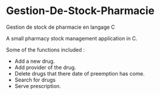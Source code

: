 # Gestion-De-Stock-Pharmacie
Gestion de stock de pharmacie en langage C

A small pharmacy stock management application in C.

Some of the functions included :
  - Add a new drug.
  - Add provider of the drug.
  - Delete drugs that there date of preemption has come.
  - Search for drugs
  - Serve prescription.
